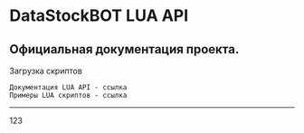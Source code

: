 # DataStockBOT LUA API
Официальная документация проекта.
---
Загрузка скриптов
```
Документация LUA API - ссылка
Примеры LUA скриптов - ссылка
```

---
123
